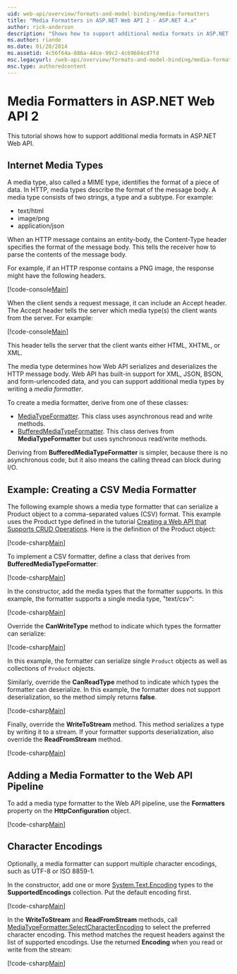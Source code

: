 ```yaml
---
uid: web-api/overview/formats-and-model-binding/media-formatters
title: "Media Formatters in ASP.NET Web API 2 - ASP.NET 4.x"
author: rick-anderson
description: "Shows how to support additional media formats in ASP.NET Web API for ASP.NET 4.x."
ms.author: riande
ms.date: 01/20/2014
ms.assetid: 4c56f64a-086a-44ce-99c2-4c69604cd7fd
msc.legacyurl: /web-api/overview/formats-and-model-binding/media-formatters
msc.type: authoredcontent
---
```

# Media Formatters in ASP.NET Web API 2

This tutorial shows how to support additional media formats in ASP.NET Web API.

## Internet Media Types

A media type, also called a MIME type, identifies the format of a piece of data. In HTTP, media types describe the format of the message body. A media type consists of two strings, a type and a subtype. For example:

- text/html
- image/png
- application/json

When an HTTP message contains an entity-body, the Content-Type header specifies the format of the message body. This tells the receiver how to parse the contents of the message body.

For example, if an HTTP response contains a PNG image, the response might have the following headers.

[!code-console[Main](media-formatters/samples/sample1.cmd)]

When the client sends a request message, it can include an Accept header. The Accept header tells the server which media type(s) the client wants from the server. For example:

[!code-console[Main](media-formatters/samples/sample2.cmd)]

This header tells the server that the client wants either HTML, XHTML, or XML.

The media type determines how Web API serializes and deserializes the HTTP message body. Web API has built-in support for XML, JSON, BSON, and form-urlencoded data, and you can support additional media types by writing a *media formatter*.

To create a media formatter, derive from one of these classes:

- [MediaTypeFormatter](https://msdn.microsoft.com/library/system.net.http.formatting.mediatypeformatter.aspx). This class uses asynchronous read and write methods.
- [BufferedMediaTypeFormatter](https://msdn.microsoft.com/library/system.net.http.formatting.bufferedmediatypeformatter.aspx). This class derives from **MediaTypeFormatter** but uses synchronous read/write methods.

Deriving from **BufferedMediaTypeFormatter** is simpler, because there is no asynchronous code, but it also means the calling thread can block during I/O.

## Example: Creating a CSV Media Formatter

The following example shows a media type formatter that can serialize a Product object to a comma-separated values (CSV) format. This example uses the Product type defined in the tutorial [Creating a Web API that Supports CRUD Operations](../older-versions/creating-a-web-api-that-supports-crud-operations.md). Here is the definition of the Product object:

[!code-csharp[Main](media-formatters/samples/sample3.cs)]

To implement a CSV formatter, define a class that derives from **BufferedMediaTypeFormatter**:

[!code-csharp[Main](media-formatters/samples/sample4.cs)]

In the constructor, add the media types that the formatter supports. In this example, the formatter supports a single media type, &quot;text/csv&quot;:

[!code-csharp[Main](media-formatters/samples/sample5.cs)]

Override the **CanWriteType** method to indicate which types the formatter can serialize:

[!code-csharp[Main](media-formatters/samples/sample6.cs)]

In this example, the formatter can serialize single `Product` objects as well as collections of `Product` objects.

Similarly, override the **CanReadType** method to indicate which types the formatter can deserialize. In this example, the formatter does not support deserialization, so the method simply returns **false**.

[!code-csharp[Main](media-formatters/samples/sample7.cs)]

Finally, override the **WriteToStream** method. This method serializes a type by writing it to a stream. If your formatter supports deserialization, also override the **ReadFromStream** method.

[!code-csharp[Main](media-formatters/samples/sample8.cs)]

## Adding a Media Formatter to the Web API Pipeline

To add a media type formatter to the Web API pipeline, use the **Formatters** property on the **HttpConfiguration** object.

[!code-csharp[Main](media-formatters/samples/sample9.cs)]

## Character Encodings

Optionally, a media formatter can support multiple character encodings, such as UTF-8 or ISO 8859-1.

In the constructor, add one or more [System.Text.Encoding](https://msdn.microsoft.com/library/system.text.encoding.aspx) types to the **SupportedEncodings** collection. Put the default encoding first.

[!code-csharp[Main](media-formatters/samples/sample10.cs?highlight=6-7)]

In the **WriteToStream** and **ReadFromStream** methods, call [MediaTypeFormatter.SelectCharacterEncoding](https://msdn.microsoft.com/library/hh969054.aspx) to select the preferred character encoding. This method matches the request headers against the list of supported encodings. Use the returned **Encoding** when you read or write from the stream:

[!code-csharp[Main](media-formatters/samples/sample11.cs?highlight=3,5)]
